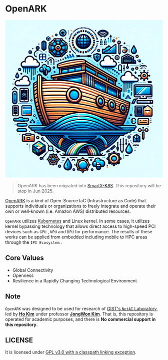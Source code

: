 # OpenARK

![OpenARK Logo](assets/logo.webp)

> OpenARK has been migrated into [SmartX-K8S](https://github.com/SmartX-Team/smartx-k8s). This repository will be stop in Jun 2025.

[OpenARK](https://github.com/SmartX-Team/openark) is a kind of Open-Source IaC (Infrastructure as Code) that supports individuals or organizations to freely integrate and operate their own or well-known (i.e. Amazon AWS) distributed resources.

`OpenARK` utilizes [Kubernetes](https://kubernetes.io/) and Linux kernel. In some cases, it utilizes kernel bypassing technology that allows direct access to high-speed PCI devices such as `GPU` , `NPU` and `DPU` for performance. The results of these works can be applied from embedded including mobile to HPC areas through the `IPI Ecosystem` .

## Core Values

- Global Connectivity
- Openness
- Resilience in a Rapidly Changing Technological Environment

## Note

`OpenARK` was designed to be used for research of [GIST's `NetAI` Laboratory](https://netai.smartx.kr/), led by [**Ho Kim**](https://github.com/kerryeon) under professor [**JongWon Kim**](https://netai.smartx.kr/people/professor). That is, this repository is operated for academic purposes, and there is **No commercial support in this repository**.

## LICENSE

It is licensed under [GPL v3.0 with a classpath linking exception](LICENSE).
